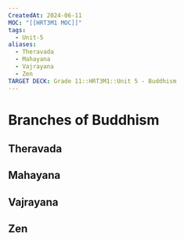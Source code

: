 ```yaml
---
CreatedAt: 2024-06-11
MOC: "[[HRT3M1 MOC]]"
tags:
  - Unit-5
aliases:
  - Theravada
  - Mahayana
  - Vajrayana
  - Zen
TARGET DECK: Grade 11::HRT3M1::Unit 5 - Buddhism
---
```


# Branches of Buddhism

## Theravada

## Mahayana
<!--ID: 1718200311903-->


## Vajrayana

## Zen
<!--ID: 1718200311905-->

